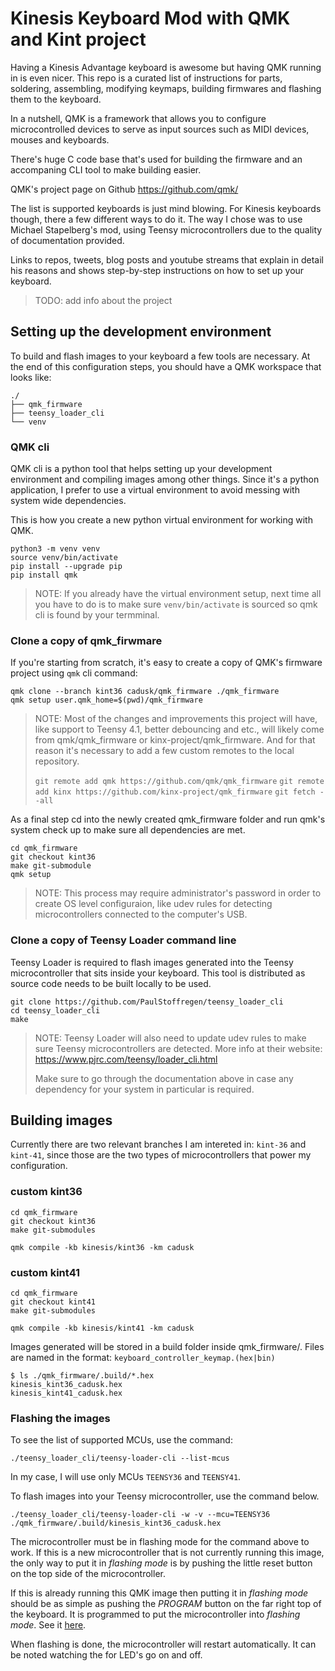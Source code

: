 # Kinesis Keyboard Mod with QMK and Kint project

Having a Kinesis Advantage keyboard is awesome but having QMK running in is even
nicer. This repo is a curated list of instructions for parts, soldering,
assembling, modifying keymaps, building firmwares and flashing them to the
keyboard.

In a nutshell, QMK is a framework that allows you to configure microcontrolled
devices to serve as input sources such as MIDI devices, mouses and keyboards.

There's huge C code base that's used for building the firmware and an
accompaning CLI tool to make building easier.

QMK's project page on Github
https://github.com/qmk/

The list is supported keyboards is just mind blowing.
For Kinesis keyboards though, there a few different ways to do it. The way I
chose was to use Michael Stapelberg's mod, using Teensy microcontrollers due to
the quality of documentation provided.

Links to repos, tweets, blog posts and youtube streams that explain in detail
his reasons and shows step-by-step instructions on how to set up your keyboard.

> TODO: add info about the project


## Setting up the development environment

To build and flash images to your keyboard a few tools are necessary.
At the end of this configuration steps, you should have a QMK workspace that
looks like:

```
./
├── qmk_firmware
├── teensy_loader_cli
└── venv
```

### QMK cli

QMK cli is a python tool that helps setting up your development environment and
compiling images among other things. Since it's a python application, I prefer
to use a virtual environment to avoid messing with system wide dependencies.

This is how you create a new python virtual environment for working with QMK.
```
python3 -m venv venv
source venv/bin/activate
pip install --upgrade pip
pip install qmk
```

> NOTE: If you already have the virtual environment setup, next time all you
> have to do is to make sure `venv/bin/activate` is sourced so qmk cli is found
> by your termminal.

### Clone a copy of qmk_firwmare

If you're starting from scratch, it's easy to create a copy of QMK's firmware
project using `qmk` cli command:

```
qmk clone --branch kint36 cadusk/qmk_firmware ./qmk_firmware
qmk setup user.qmk_home=$(pwd)/qmk_firmware
```

> NOTE: Most of the changes and improvements this project will have, like
> support to Teensy 4.1, better debouncing and etc., will likely come from
> qmk/qmk_firmware or kinx-project/qmk_firmware. And for that reason it's
> necessary to add a few custom remotes to the local repository.
>
> `git remote add qmk https://github.com/qmk/qmk_firmware`
> `git remote add kinx https://github.com/kinx-project/qmk_firmware`
> `git fetch --all`

As a final step cd into the newly created qmk_firmware folder and run qmk's
system check up to make sure all dependencies are met.

```
cd qmk_firmware
git checkout kint36
make git-submodule
qmk setup
```

> NOTE: This process may require administrator's password in order to create OS
> level configuraion, like udev rules for detecting microcontrollers connected
> to the computer's USB.

### Clone a copy of Teensy Loader command line

Teensy Loader is required to flash images generated into the Teensy
microcontroller that sits inside your keyboard. This tool is distributed as
source code needs to be built locally to be used.

```
git clone https://github.com/PaulStoffregen/teensy_loader_cli
cd teensy_loader_cli
make
```

> NOTE: Teensy Loader will also need to update udev rules to make sure Teensy
> microcontrollers are detected.
> More info at their website: https://www.pjrc.com/teensy/loader_cli.html
>
> Make sure to go through the documentation above in case any dependency for
> your system in particular is required.

## Building images

Currently there are two relevant branches I am intereted in: `kint-36` and
`kint-41`, since those are the two types of microcontrollers that power my
configuration.

### custom kint36

```
cd qmk_firmware
git checkout kint36
make git-submodules

qmk compile -kb kinesis/kint36 -km cadusk
```

### custom kint41

```
cd qmk_firmware
git checkout kint41
make git-submodules

qmk compile -kb kinesis/kint41 -km cadusk
```

Images generated will be stored in a build folder inside qmk_firmware/.
Files are named in the format: `keyboard_controller_keymap.(hex|bin)`

```
$ ls ./qmk_firmware/.build/*.hex
kinesis_kint36_cadusk.hex
kinesis_kint41_cadusk.hex
```

### Flashing the images

To see the list of supported MCUs, use the command:
```
./teensy_loader_cli/teensy-loader-cli --list-mcus
```

In my case, I will use only MCUs `TEENSY36` and `TEENSY41`.

To flash images into your Teensy microcontroller, use the command below.
```
./teensy_loader_cli/teensy-loader-cli -w -v --mcu=TEENSY36 ./qmk_firmware/.build/kinesis_kint36_cadusk.hex
```

The microcontroller must be in flashing mode for the command above to work. If
this is a new microcontroller that is not currently running this image, the only
way to put it in *flashing mode* is by pushing the little reset button on the
top side of the microcontroller.

If this is already running this QMK image then putting it in *flashing mode*
should be as simple as pushing the *PROGRAM* button on the far right top of the
keyboard. It is programmed to put the microcontroller into *flashing mode*. See
it [here](https://www.pjrc.com/teensy/loader_cli.html).

When flashing is done, the microcontroller will restart automatically. It can be
noted watching the for LED's go on and off.

